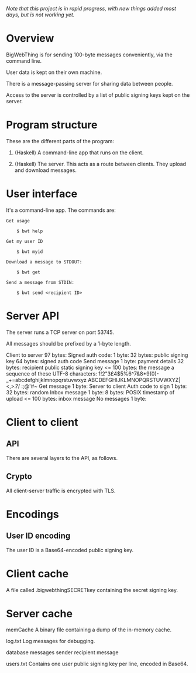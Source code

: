 *Note that this project is in rapid progress, with new things added most days, but is not working yet.*

# Overview

BigWebThing is for sending 100-byte messages conveniently, via the command line.

User data is kept on their own machine.

There is a message-passing server for sharing data between people.

Access to the server is controlled by a list of public signing keys kept on the server.

# Program structure

These are the different parts of the program:

1. (Haskell) A command-line app that runs on the client.

6. (Haskell) The server. This acts as a route between clients. They upload and download messages.

# User interface

It's a command-line app. The commands are:

    Get usage

        $ bwt help

    Get my user ID

        $ bwt myid

    Download a message to STDOUT:

        $ bwt get

    Send a message from STDIN:

        $ bwt send <recipient ID>

# Server API

The server runs a TCP server on port 53745.

All messages should be prefixed by a 1-byte length.

Client to server
    97 bytes: Signed auth code:
        1 byte:
        32 bytes: public signing key
        64 bytes: signed auth code
    Send message
        1 byte:
        payment details
        32 bytes: recipient public static signing key
        <= 100 bytes: the message
            a sequence of these UTF-8 characters:
            1!2"3£4$5%6^7&8*9(0)-_+=abcdefghijklmnopqrstuvwxyz
            ABCDEFGHIJKLMNOPQRSTUVWXYZ|\<,>.?/ :;@'#~
    Get message
        1 byte:
Server to client
    Auth code to sign
        1 byte:
        32 bytes: random
    Inbox message
        1 byte:
        8 bytes: POSIX timestamp of upload
        <= 100 bytes: inbox message
    No messages
        1 byte:

# Client to client

## API

There are several layers to the API, as follows.

## Crypto

All client-server traffic is encrypted with TLS.

# Encodings

## User ID encoding

The user ID is a Base64-encoded public signing key.

# Client cache

A file called .bigwebthingSECRETkey containing the secret signing key.

# Server cache

memCache
    A binary file containing a dump of the in-memory cache.

log.txt
    Log messages for debugging.

database
    messages
        sender
        recipient
        message

users.txt
    Contains one user public signing key per line, encoded in Base64.
